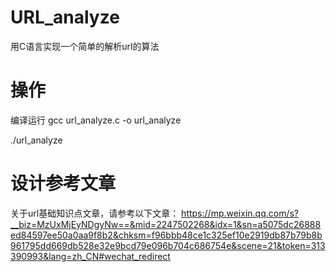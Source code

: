 # URL_analyze
用C语言实现一个简单的解析url的算法

# 操作
编译运行
gcc url_analyze.c -o url_analyze

./url_analyze

# 设计参考文章
关于url基础知识点文章，请参考以下文章：
https://mp.weixin.qq.com/s?__biz=MzUxMjEyNDgyNw==&mid=2247502268&idx=1&sn=a5075dc26888ed84597ee50a0aa9f8b2&chksm=f96bbb48ce1c325ef10e2919db87b79b8b961795dd669db528e32e9bcd79e096b704c686754e&scene=21&token=313390993&lang=zh_CN#wechat_redirect
